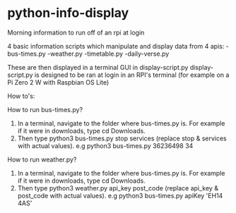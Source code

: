 # python-info-display
Morning information to run off of an rpi at login

4 basic information scripts which manipulate and display data from 4 apis:
-bus-times.py 
-weather.py
-timetable.py
-daily-verse.py

These are then displayed in a terminal GUI in display-script.py
display-script.py is designed to be ran at login in an RPI's terminal (for example on a Pi Zero 2 W with Raspbian OS Lite)

How to's:

How to run bus-times.py?

1. In a terminal, navigate to the folder where bus-times.py is. For example if it were in downloads, type cd Downloads.
2. Then type python3 bus-times.py stop services (replace stop & services with actual values). e.g python3 bus-times.py 36236498 34

How to run weather.py?

1. In a terminal, navigate to the folder where bus-times.py is. For example if it were in downloads, type cd Downloads.
2. Then type python3 weather.py api_key post_code (replace api_key & post_code with actual values). e.g python3 bus-times.py apiKey 'EH14 4AS'